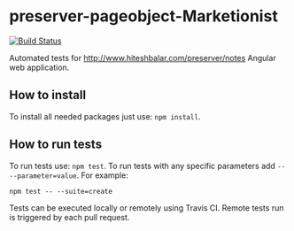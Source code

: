 # preserver-pageobject-Marketionist
[![Build Status](https://travis-ci.org/StartITProtractorJS/preserver-pageobject-Marketionist.svg?branch=master)](https://travis-ci.org/StartITProtractorJS/preserver-pageobject-Marketionist)

Automated tests for http://www.hiteshbalar.com/preserver/notes Angular web
application.

## How to install
To install all needed packages just use: `npm install`.

## How to run tests
To run tests use: `npm test`.
To run tests with any specific parameters add `-- --parameter=value`. For example:

```node
npm test -- --suite=create
```

Tests can be executed locally or remotely using Travis CI. Remote tests run is
triggered by each pull request.
